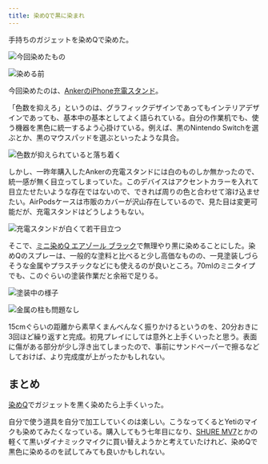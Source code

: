 ```yaml
---
title: 染めQで黒に染まれ
---
```

手持ちのガジェットを染めQで染めた。

![](https://lh5.googleusercontent.com/uBkvw1o2Gbr_j234WX1hIuDxwZ4stnchva5V9yuTMJZ_cWeIIxLAOBbABgZQaEpayfq27ewoOU4fTlzJvncexdnk9hMGejQknecEzJOH4WXBlwd412ds9Hh9yqDBiQQMDnavZHsBnYNqKgOzPH2DoTyyF7UvHs8LBDht_ZDVoT9bnUOkAG0s81wfY_1- "今回染めたもの")

![](https://lh3.googleusercontent.com/ziizJ9eQ1CJWYBaoDJAofzaW_A2IfCxgHIpoLpQLRt7VIZ2bDzYRFvvqmW5TgCzMKdfISbPPWXo7nxe_kdepNc_KLkYQVrCCdGZ2X6oxr7z3u-FS_jpWwR4_3W1PgqBsPp73q7coLrHkcUYr48Fb80AU-bE9OauZbVrG3fjgBZbCTyY6KbM3MEE510v1 "染める前")

今回染めたのは、[AnkerのiPhone充電スタンド](https://r7kamura.com/articles/2021-09-06-anker-iphone-stand)。

「色数を抑えろ」というのは、グラフィックデザインであってもインテリアデザインであっても、基本中の基本としてよく語られている。自分の作業机でも、使う機器を黒色に統一するよう心掛けている。例えば、黒のNintendo Switchを選ぶとか、黒のマウスパッドを選ぶといったような具合。

![](https://lh3.googleusercontent.com/M0zqLULPLt10zASOcv7N0f2e7DCs4zPtVKWA8vctolk2sdPgqN11BCXo3_VBnuOL5c6qINUFlO3Umk_Uz49vMXTWfrOypoLyMIZBoHU5zttdwKec1Gpoe3TQl2xP6mSw4gEhX8WwQKhL-a_KjBm_rpecRWjZI94n4zd8Nq-PjxmGLdUH0S01SE6iMX-f "色数が抑えられていると落ち着く")

しかし、一昨年購入したAnkerの充電スタンドには白のものしか無かったので、統一感が無く目立ってしまっていた。このデバイスはアクセントカラーを入れて目立たせたいような存在ではないので、できれば周りの色と合わせて溶け込ませたい。AirPodsケースは市販のカバーが沢山存在しているので、見た目は変更可能だが、充電スタンドはどうしようもない。

![](https://lh3.googleusercontent.com/uN1QdcBAMxNUJhG_dpkOkKzxEv0qYBb1chpp7bvZbC6eL-TcPZKZTrLC7i_VhtpncVmWz-gSo_i2AHWKCbXJDINP0fSxU7Lnutxzy9_4SwMiDf6b69UhfRa_RVgR59AvGT6AkefwOo9Zjr1wGbdm6tJYrUlyJX--3fyAJZ3lJp0uZy9FdrUmLhVyMBjO "充電スタンドが白くて若干目立つ")

そこで、[ミニ染めQ エアゾール ブラック](https://www.amazon.co.jp/dp/B003QMFUKO)で無理やり黒に染めることにした。染めQのスプレーは、一般的な塗料と比べると少し高価なものの、一見塗装しづらそうな金属やプラスチックなどにも使えるのが良いところ。70mlのミニタイプでも、このぐらいの塗装作業だと余裕で足りる。

![](https://lh5.googleusercontent.com/5h4aZpMs7nASUvoV7t9tU_oXCQoz9d05F8zrkbuUjxQNA6e9dwvEu5O74XJ7_xY4RImWkVnqejh2XiSwp02-NKIK_034LRy776QHhdDrllKxacwgL633Q0Wq28_OTNeV3MdFi1ip0IrmF0NzmA1NO8sXWcA9fwNI-0OXwuv2-dNBRyJRP_HgTyVgQPeS "塗装中の様子")

![](https://lh4.googleusercontent.com/8NgNIgeLcCbMYUwrUFO1TAmYoYyKnTZ-di_zmevmHiPxgMdIRxfyUfU0JVnjBqeE2-2JQj68c0eWl21KRanxPQbXCfsxt6t6cF6LRhdtQqxGptPrNRyU3iKY1NL46qboRn568VqfhfM-2LSBMxhiRVcJ7hVmij9nNaeoFlE-eJiILeITVH8SZjW2ggv7 "金属の柱も問題なし")

15cmぐらいの距離から素早くまんべんなく振りかけるというのを、20分おきに3回ほど繰り返すと完成。初見プレイにしては意外と上手くいったと思う。表面に傷がある部分が少し浮き出てしまったので、事前にサンドペーパーで擦るなどしておけば、より完成度が上がったかもしれない。

まとめ
---

[染めQ](https://www.amazon.co.jp/dp/B003QMFUKO)でガジェットを黒く染めたら上手くいった。

自分で使う道具を自分で加工していくのは楽しい。こうなってくるとYetiのマイクも染めてみたくなっている。購入してもう七年目になり、[SHURE MV7](https://www.amazon.co.jp/dp/B08KY7G1GV)とかの軽くて黒いダイナミックマイクに買い替えようかと考えていたけれど、染めQで黒色に染めるのを試してみても良いかもしれない。
